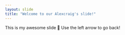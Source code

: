```yaml
---
layout: slide
title: "Welcome to our Alexcraig's slide!"
---
```

This is my awesome slide :tada:
Use the left arrow to go back!

